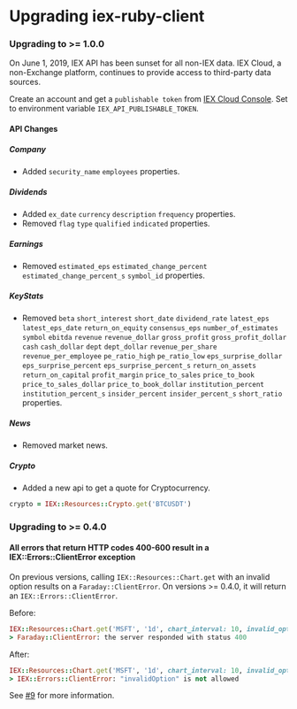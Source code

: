 Upgrading iex-ruby-client
=========================

### Upgrading to >= 1.0.0

On June 1, 2019, IEX API has been sunset for all non-IEX data. IEX Cloud, a non-Exchange platform, continues to provide access to third-party data sources.

Create an account and get a `publishable token` from [IEX Cloud Console](https://iexcloud.io). Set to environment variable `IEX_API_PUBLISHABLE_TOKEN`.

#### API Changes

##### Company

* Added `security_name` `employees` properties.

##### Dividends

* Added `ex_date` `currency` `description` `frequency` properties.
* Removed `flag` `type` `qualified` `indicated` properties.

##### Earnings

* Removed `estimated_eps` `estimated_change_percent` `estimated_change_percent_s` `symbol_id` properties.

##### KeyStats

* Removed `beta` `short_interest` `short_date` `dividend_rate` `latest_eps` `latest_eps_date` `return_on_equity` `consensus_eps` `number_of_estimates` `symbol` `ebitda` `revenue` `revenue_dollar` `gross_profit` `gross_profit_dollar` `cash` `cash_dollar` `dept` `dept_dollar` `revenue_per_share` `revenue_per_employee` `pe_ratio_high` `pe_ratio_low` `eps_surprise_dollar` `eps_surprise_percent` `eps_surprise_percent_s` `return_on_assets` `return_on_capital` `profit_margin` `price_to_sales` `price_to_book` `price_to_sales_dollar` `price_to_book_dollar` `institution_percent` `institution_percent_s` `insider_percent` `insider_percent_s` `short_ratio` properties.

##### News

* Removed market news.

##### Crypto

* Added a new api to get a quote for Cryptocurrency.

```ruby
crypto = IEX::Resources::Crypto.get('BTCUSDT')
```

### Upgrading to >= 0.4.0

#### All errors that return HTTP codes 400-600 result in a IEX::Errors::ClientError exception

On previous versions, calling `IEX::Resources::Chart.get` with an invalid option results on a
`Faraday::ClientError`. On versions >= 0.4.0, it will return an `IEX::Errors::ClientError`.

Before:

```ruby
IEX::Resources::Chart.get('MSFT', '1d', chart_interval: 10, invalid_option: 'foo')
> Faraday::ClientError: the server responded with status 400
```

After:

```ruby
IEX::Resources::Chart.get('MSFT', '1d', chart_interval: 10, invalid_option: 'foo')
> IEX::Errors::ClientError: "invalidOption" is not allowed
```

See [#9](https://github.com/dblock/iex-ruby-client/pull/9) for more information.
